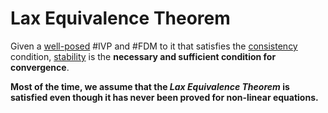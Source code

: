 # Lax Equivalence Theorem

Given a [well-posed](well-posed-problem.md) #IVP and #FDM to it that satisfies the [consistency](consistency.md) condition, [stability](stability.md) is the **necessary and sufficient condition for convergence**.

**Most of the time, we assume that the *Lax Equivalence Theorem* is satisfied even though it has never been proved for non-linear equations.**